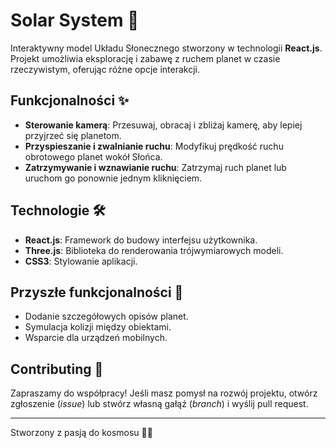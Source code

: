# Solar System 🌌

Interaktywny model Układu Słonecznego stworzony w technologii **React.js**. Projekt umożliwia eksplorację i zabawę z ruchem planet w czasie rzeczywistym, oferując różne opcje interakcji.

## Funkcjonalności ✨

- **Sterowanie kamerą**: Przesuwaj, obracaj i zbliżaj kamerę, aby lepiej przyjrzeć się planetom.
- **Przyspieszanie i zwalnianie ruchu**: Modyfikuj prędkość ruchu obrotowego planet wokół Słońca.
- **Zatrzymywanie i wznawianie ruchu**: Zatrzymaj ruch planet lub uruchom go ponownie jednym kliknięciem.

## Technologie 🛠️

- **React.js**: Framework do budowy interfejsu użytkownika.
- **Three.js**: Biblioteka do renderowania trójwymiarowych modeli.
- **CSS3**: Stylowanie aplikacji.

## Przyszłe funkcjonalności 🔮

- Dodanie szczegółowych opisów planet.
- Symulacja kolizji między obiektami.
- Wsparcie dla urządzeń mobilnych.

## Contributing 🤝

Zapraszamy do współpracy! Jeśli masz pomysł na rozwój projektu, otwórz zgłoszenie (_issue_) lub stwórz własną gałąź (_branch_) i wyślij pull request.


---

Stworzony z pasją do kosmosu 🚀✨
